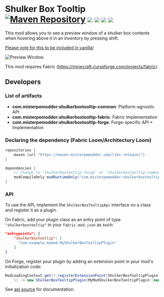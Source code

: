 Shulker Box Tooltip
[![Maven Repository](https://img.shields.io/maven-metadata/v/https/maven.misterpemodder.com/libs-release/com/misterpemodder/shulkerboxtooltip/maven-metadata.xml.svg)](https://maven.misterpemodder.com/libs-release/com/misterpemodder/shulkerboxtooltip)
[![](http://cf.way2muchnoise.eu/full_315811_downloads.svg)](https://minecraft.curseforge.com/projects/shulkerboxtooltip)
[![](http://cf.way2muchnoise.eu/versions/For%20MC_315811_all.svg)](https://minecraft.curseforge.com/projects/shulkerboxtooltip)
[![](https://img.shields.io/modrinth/dt/2M01OLQq?color=1bd96a&label=modrinth%20downloads)](https://modrinth.com/mod/shulkerboxtooltip)
[![](https://github.com/MisterPeModder/ShulkerBoxTooltip/workflows/Main/badge.svg)](https://github.com/MisterPeModder/ShulkerBoxTooltip/actions?query=workflow%3AMain)
=========================

This mod allows you to see a preview window of a shulker box contents when hovering above it in an inventory by pressing shift.

[Please vote for this to be included in vanilla!](https://feedback.minecraft.net/hc/en-us/community/posts/360074507051-shulker-boxes-should-have-the-new-bundle-interface)

![](https://i.imgur.com/4JAmlAz.png "Preview Window")

This mod requires Fabric (https://minecraft.curseforge.com/projects/fabric).

## Developers

### List of artifacts
- **com.misterpemodder:shulkerboxtooltip-common**: Platform-agnostic API
- **com.misterpemodder:shulkerboxtooltip-fabric**: Fabric Implementation
- **com.misterpemodder:shulkerboxtooltip-forge**: Forge-specific API + Implementation

### Declaring the dependency (Fabric Loom/Architectury Loom)
```gradle
repositories {
    maven {url "https://maven.misterpemodder.com/libs-release/"}
}

dependencies {
    // Change to 'shulkerboxtooltip-forge' or 'shulkerboxtooltip-common' depending on the artifact
    modCompileOnly modRuntimeOnly("com.misterpemodder:shulkerboxtooltip-fabric:VERSION")
}
```

### API
To use the API, implement the `ShulkerBoxTooltipApi` interface on a class and register it as a plugin.

On Fabric, add your plugin class as an entry point of type `"shulkerboxtooltip"` in your `fabric.mod.json` as such:
```json
"entrypoints": {
    "shulkerboxtooltip": [
      "com.example.mymod.MyShulkerBoxTooltipPlugin"
    ]
}
```

On Forge, register your plugin by adding an extension point in your mod's initialization code:
```java
ModLoadingContext.get().registerExtensionPoint(ShulkerBoxTooltipPlugin.class,
    () -> new ShulkerBoxTooltipPlugin(MyModShulkerBoxTooltipPlugin::new));
```

See [api source](https://github.com/MisterPeModder/ShulkerBoxTooltip/blob/1.19/common/src/main/java/com/misterpemodder/shulkerboxtooltip/api/ShulkerBoxTooltipApi.java) for documentation.
